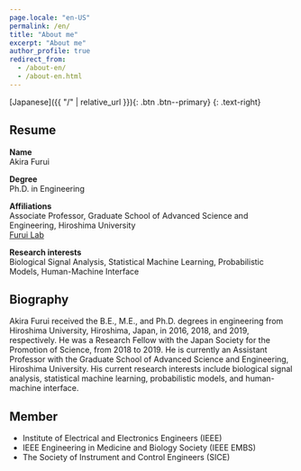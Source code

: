 ```yaml
---
page.locale: "en-US"
permalink: /en/
title: "About me"
excerpt: "About me"
author_profile: true
redirect_from: 
  - /about-en/
  - /about-en.html
---
```


[Japanese]({{ "/" | relative_url }}){: .btn .btn--primary}
{: .text-right}

## Resume

**Name**<br>
Akira Furui

**Degree**<br>
Ph.D. in Engineering

**Affiliations**<br>
Associate Professor,
Graduate School of Advanced Science and Engineering, Hiroshima University
<br>[Furui Lab](https://home.hiroshima-u.ac.jp/furui/en/)

**Research interests**<br>
Biological Signal Analysis, Statistical Machine Learning, Probabilistic Models, Human-Machine Interface

## Biography

Akira Furui received the B.E., M.E., and Ph.D. degrees in engineering from Hiroshima University, Hiroshima, Japan, in 2016, 2018, and 2019, respectively. He was a Research Fellow with the Japan Society for the Promotion of Science, from 2018 to 2019. He is currently an Assistant Professor with the Graduate School of Advanced Science and Engineering, Hiroshima University. His current research interests include biological signal analysis, statistical machine learning, probabilistic models, and human-machine interface.

## Member

- Institute of Electrical and Electronics Engineers (IEEE)
- IEEE Engineering in Medicine and Biology Society (IEEE EMBS)
- The Society of Instrument and Control Engineers (SICE)